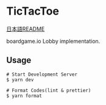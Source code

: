 # TicTacToe

[日本語README](README.ja.md)

boardgame.io Lobby implementation.

## Usage

```
# Start Development Server
$ yarn dev

# Format Codes(lint & prettier)
$ yarn format
```
